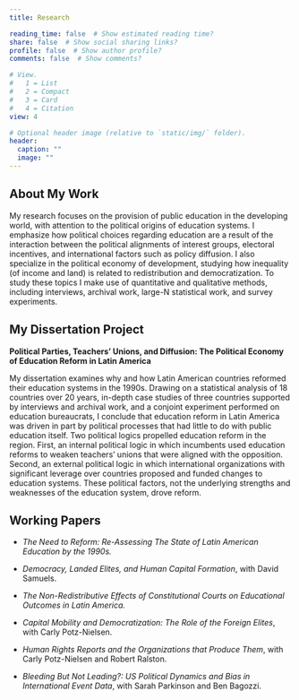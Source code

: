 ```yaml
---
title: Research

reading_time: false  # Show estimated reading time?
share: false  # Show social sharing links?
profile: false  # Show author profile?
comments: false  # Show comments?

# View.
#   1 = List
#   2 = Compact
#   3 = Card
#   4 = Citation
view: 4

# Optional header image (relative to `static/img/` folder).
header:
  caption: ""
  image: ""
---
```


## About My Work

My research focuses on the provision of public education in the developing world, with attention to the political origins of education systems. I emphasize how political choices regarding education are a result of the interaction between the political alignments of interest groups, electoral incentives, and international factors such as policy diffusion. I also specialize in the political economy of development, studying how inequality (of income and land) is related to redistribution and democratization. To study these topics I make use of quantitative and qualitative methods, including interviews, archival work, large-N statistical work, and survey experiments.

## My Dissertation Project 

**Political Parties, Teachers’ Unions, and Diffusion: The Political Economy of Education Reform in Latin America**

My dissertation examines why and how Latin American countries reformed their education systems in the 1990s. Drawing on a statistical analysis of 18 countries over 20 years, in-depth case studies of three countries supported by interviews and archival work, and a conjoint experiment performed on education bureaucrats, I conclude that education reform in Latin America was driven in part by political processes that had little to do with public education itself. Two political logics propelled education reform in the region. First, an internal political logic in which incumbents used education reforms to weaken teachers’ unions that were aligned with the opposition. Second, an external political logic in which international organizations with significant leverage over countries proposed and funded changes to education systems. These political factors, not the underlying strengths and weaknesses of the education system, drove reform. 

## Working Papers 

* _The Need to Reform: Re-Assessing The State of Latin American Education by the 1990s._

* _Democracy, Landed Elites, and Human Capital Formation_, with David Samuels.  

* _The Non-Redistributive Effects of Constitutional Courts on Educational Outcomes in Latin America._

* _Capital Mobility and Democratization: The Role of the Foreign Elites_, with Carly Potz-Nielsen.

* _Human Rights Reports and the Organizations that Produce Them_, with Carly Potz-Nielsen and Robert Ralston.

* _Bleeding But Not Leading?: US Political Dynamics and Bias in International Event Data_, with Sarah Parkinson and Ben Bagozzi.

